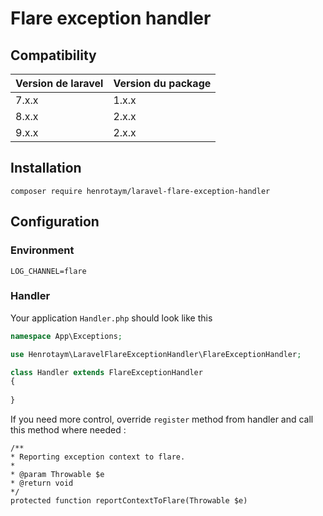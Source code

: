 # Flare exception handler

## Compatibility

| Version de laravel | Version du package |
|--|--|
| 7.x.x | 1.x.x |
| 8.x.x | 2.x.x |
| 9.x.x | 2.x.x |

## Installation

    composer require henrotaym/laravel-flare-exception-handler

## Configuration

### Environment

```shell
LOG_CHANNEL=flare
```

### Handler
Your application `Handler.php` should look like this

```php
namespace App\Exceptions;

use Henrotaym\LaravelFlareExceptionHandler\FlareExceptionHandler;

class Handler extends FlareExceptionHandler
{
    
}
```

If you need more control, override `register` method from handler and call this method where needed :

    /**
    * Reporting exception context to flare.
    * 
    * @param Throwable $e
    * @return void
    */
    protected function reportContextToFlare(Throwable $e)


